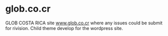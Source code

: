 # glob.co.cr
GLOB COSTA RICA site www.glob.co.cr where any issues could be submit for rivision. 
Child theme develop for the wordpress site.
